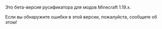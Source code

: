 Это бета-версия русификатора для модов Minecraft 1.19.x.

Если вы обнаружите ошибки в этой версии, пожалуйста, сообщите об этом!